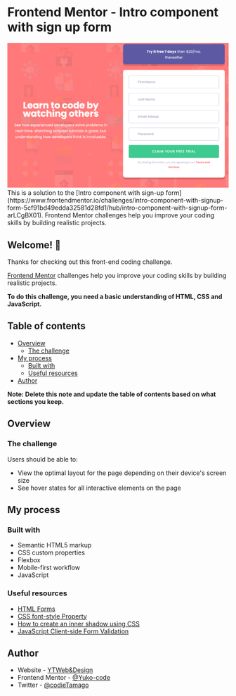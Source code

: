 # Frontend Mentor - Intro component with sign up form

<img src="https://github.com/Yuko-code/Yuko-code/blob/main/signup.png" width="900">
This is a solution to the [Intro component with sign-up form](https://www.frontendmentor.io/challenges/intro-component-with-signup-form-5cf91bd49edda32581d28fd1/hub/intro-component-with-signup-form-arLCgBX01). Frontend Mentor challenges help you improve your coding skills by building realistic projects.

## Welcome! 👋

Thanks for checking out this front-end coding challenge.

[Frontend Mentor](https://www.frontendmentor.io) challenges help you improve your coding skills by building realistic projects.

**To do this challenge, you need a basic understanding of HTML, CSS and JavaScript.**


## Table of contents

- [Overview](#overview)
  - [The challenge](#the-challenge)
- [My process](#my-process)
  - [Built with](#built-with)
  - [Useful resources](#useful-resources)
- [Author](#author)

**Note: Delete this note and update the table of contents based on what sections you keep.**

## Overview

### The challenge

Users should be able to:

- View the optimal layout for the page depending on their device's screen size
- See hover states for all interactive elements on the page


## My process

### Built with

- Semantic HTML5 markup
- CSS custom properties
- Flexbox
- Mobile-first workflow
- JavaScript

### Useful resources

- [HTML Forms](https://www.tutorialspoint.com/html/html_forms.htm)
- [CSS font-style Property](https://www.w3schools.com/cssref/pr_font_font-style.asp)
- [How to create an inner shadow using CSS](https://www.educative.io/edpresso/how-to-create-an-inner-shadow-using-css)
- [JavaScript Client-side Form Validation](https://www.youtube.com/watch?v=rsd4FNGTRBw)


## Author

- Website - [YTWeb&Design](https://ytwebxdesign.com/)
- Frontend Mentor - [@Yuko-code](https://www.frontendmentor.io/profile/Yuko-code)
- Twitter - [@codieTamago](https://www.twitter.com/codieTamago)
